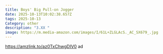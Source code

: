 ```yaml
---
title: Boys' Big Pull-on Jogger
date: 2025-10-13T10:02:38.657Z
tags: 2025-10-13
Category: other
description: "3.XX "
image: https://m.media-amazon.com/images/I/61L+ZLGLAcS._AC_SX679_.jpg
---
```

https://amzlink.to/az0TxChwgDIV0   ad